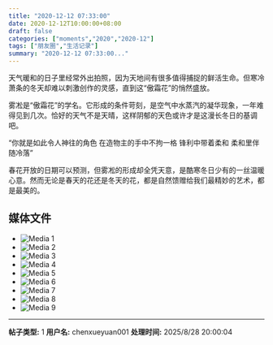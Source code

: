 ```yaml
---
title: "2020-12-12 07:33:00"
date: 2020-12-12T10:00:00+08:00
draft: false
categories: ["moments","2020","2020-12"]
tags: ["朋友圈","生活记录"]
summary: "2020-12-12 07:33:00..."
---
```


天气暖和的日子里经常外出拍照，因为天地间有很多值得捕捉的鲜活生命。但寒冷萧条的冬天却难以刺激创作的灵感，直到这“傲霜花”的悄然盛放。

雾凇是“傲霜花”的学名。它形成的条件苛刻，是空气中水蒸汽的凝华现象，一年难得见到几次。恰好的天气不是天晴，这样阴郁的天色或许才是这漫长冬日的基调吧。

“你就是如此令人神往的角色
在造物主的手中不拘一格
锋利中带着柔和
柔和里伴随冷落”

春花开放的日期可以预测，但雾凇的形成却全凭天意，是酷寒冬日少有的一丝温暖心意。然而无论是春天的花还是冬天的花，都是自然馈赠给我们最精妙的艺术，都是最美的。

## 媒体文件

- ![Media 1](/Moments/photos/2020-12-12/202012120733000.jpg)
- ![Media 2](/Moments/photos/2020-12-12/202012120733001.jpg)
- ![Media 3](/Moments/photos/2020-12-12/202012120733002.jpg)
- ![Media 4](/Moments/photos/2020-12-12/202012120733003.jpg)
- ![Media 5](/Moments/photos/2020-12-12/202012120733004.jpg)
- ![Media 6](/Moments/photos/2020-12-12/202012120733005.jpg)
- ![Media 7](/Moments/photos/2020-12-12/202012120733006.jpg)
- ![Media 8](/Moments/photos/2020-12-12/202012120733007.jpg)
- ![Media 9](/Moments/photos/2020-12-12/202012120733008.jpg)

---

**帖子类型:** 1
**用户名:** chenxueyuan001
**处理时间:** 2025/8/28 20:00:04